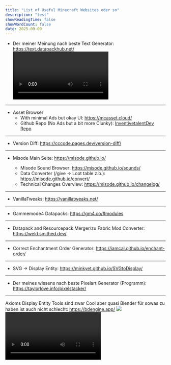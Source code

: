 ```yaml
---
title: "List of Useful Minecraft Websites oder so"
description: "test"
showReadingTime: false
showWordCount: false
date: 2025-09-09
---
```


- Der meiner Meinung nach beste Text Generator: https://text.datapackhub.net/ <video src="/vinc-custom-changelog.github.io/file_share/text_generator.mp4/"  autoplay="true" loop="true" controls></video>

---

- Asset Browser
  - With minimal Ads but okay UI: https://mcasset.cloud/
  - Github Repo (No Ads but a bit more Clunky): [InventivetalentDev Repo](https://github.com/InventivetalentDev/minecraft-assets)

---

- Version Diff: https://cccode.pages.dev/version-diff/

---

- Misode Main Seite: https://misode.github.io/

   - Misode Sound Browser: https://misode.github.io/sounds/
   - Data Converter (/give -> Loot table z.b.): https://misode.github.io/convert/
   - Technical Changes Overview: https://misode.github.io/changelog/

---

- VanillaTweaks: https://vanillatweaks.net/

---

- Gammemode4 Datapacks: https://gm4.co/#modules

---

- Datapack and Resourcepack Merger/zu Fabric Mod Converter: https://weld.smithed.dev/

---

- Correct Enchantment Order Generator: https://iamcal.github.io/enchant-order/

---

- SVG -> Display Entity: https://minkyet.github.io/SVGtoDisplay/
---

- Der meines wissens nach beste Pixelart Generator (Programm): https://taylorlove.info/pixelstacker/

---

Axioms Display Entity Tools sind zwar Cool aber quasi Blender für sowas zu haben ist auch nicht schlecht:
https://bdengine.app/ <img src="/vinc-custom-changelog.github.io/website_list/bd_engine.png"/> <video src="/vinc-custom-changelog.github.io/website_list/bd_engine.mp4" controls></video>